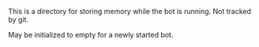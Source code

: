 This is a directory for storing memory while the bot is running. Not tracked by git.

May be initialized to empty for a newly started bot.